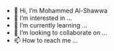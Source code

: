 - 👋 Hi, I’m Mohammed Al-Shawwa
- 👀 I’m interested in ...
- 🌱 I’m currently learning ...
- 💞️ I’m looking to collaborate on ...
- 📫 How to reach me ...

<!---
mohammed-shawwa/mohammed-shawwa is a ✨ special ✨ repository because its `README.md` (this file) appears on your GitHub profile.
You can click the Preview link to take a look at your changes.
--->
